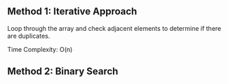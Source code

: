 ## Method 1: Iterative Approach

Loop through the array and check adjacent elements to determine if there are duplicates.

Time Complexity: O(n)


## Method 2: Binary Search

